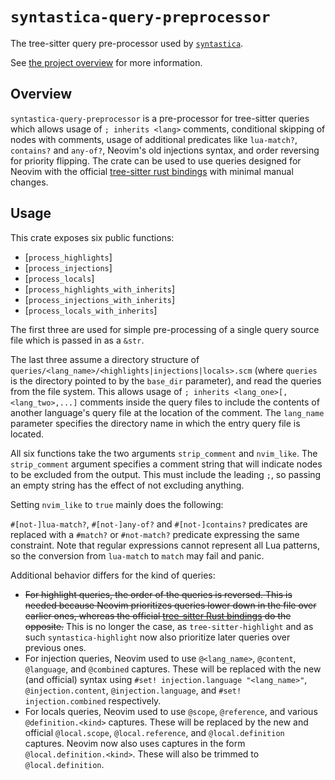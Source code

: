 # `syntastica-query-preprocessor`

The tree-sitter query pre-processor used by
[`syntastica`](https://crates.io/crates/syntastica).

See
[the project overview](https://rubixdev.github.io/syntastica/syntastica/#general-side-products)
for more information.

## Overview

`syntastica-query-preprocessor` is a pre-processor for tree-sitter queries which
allows usage of `; inherits <lang>` comments, conditional skipping of nodes with
comments, usage of additional predicates like `lua-match?`, `contains?` and
`any-of?`, Neovim's old injections syntax, and order reversing for priority
flipping. The crate can be used to use queries designed for Neovim with the
official [tree-sitter rust bindings](https://crates.io/crates/tree-sitter) with
minimal manual changes.

## Usage

This crate exposes six public functions:

- [`process_highlights`]
- [`process_injections`]
- [`process_locals`]
- [`process_highlights_with_inherits`]
- [`process_injections_with_inherits`]
- [`process_locals_with_inherits`]

The first three are used for simple pre-processing of a single query source file
which is passed in as a `&str`.

The last three assume a directory structure of
`queries/<lang_name>/<highlights|injections|locals>.scm` (where `queries` is the
directory pointed to by the `base_dir` parameter), and read the queries from the
file system. This allows usage of `; inherits <lang_one>[,<lang_two>,...]`
comments inside the query files to include the contents of another language's
query file at the location of the comment. The `lang_name` parameter specifies
the directory name in which the entry query file is located.

All six functions take the two arguments `strip_comment` and `nvim_like`. The
`strip_comment` argument specifies a comment string that will indicate nodes to
be excluded from the output. This must include the leading `;`, so passing an
empty string has the effect of not excluding anything.

Setting `nvim_like` to `true` mainly does the following:

`#[not-]lua-match?`, `#[not-]any-of?` and `#[not-]contains?` predicates are
replaced with a `#match?` or `#not-match?` predicate expressing the same
constraint. Note that regular expressions cannot represent all Lua patterns, so
the conversion from `lua-match` to `match` may fail and panic.

Additional behavior differs for the kind of queries:

- ~~For highlight queries, the order of the queries is reversed. This is needed
  because Neovim prioritizes queries lower down in the file over earlier ones,
  whereas the official
  [tree-sitter Rust bindings](https://crates.io/crates/tree-sitter) do the
  opposite.~~ This is no longer the case, as `tree-sitter-highlight` and as such
  `syntastica-highlight` now also prioritize later queries over previous ones.
- For injection queries, Neovim used to use `@<lang_name>`, `@content`,
  `@language`, and `@combined` captures. These will be replaced with the new
  (and official) syntax using `#set! injection.language "<lang_name>"`,
  `@injection.content`, `@injection.language`, and `#set! injection.combined`
  respectively.
- For locals queries, Neovim used to use `@scope`, `@reference`, and various
  `@definition.<kind>` captures. These will be replaced by the new and official
  `@local.scope`, `@local.reference`, and `@local.definition` captures. Neovim
  now also uses captures in the form `@local.definition.<kind>`. These will also
  be trimmed to `@local.definition`.
